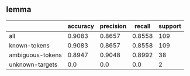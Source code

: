 
## lemma

|                  | accuracy | precision | recall | support |
|------------------|----------|-----------|--------|---------|
| all              | 0.9083   | 0.8657    | 0.8558 | 109     |
| known-tokens     | 0.9083   | 0.8657    | 0.8558 | 109     |
| ambiguous-tokens | 0.8947   | 0.9048    | 0.8992 | 38      |
| unknown-targets  | 0.0      | 0.0       | 0.0    | 2       |

